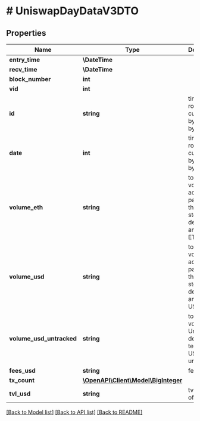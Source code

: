 # # UniswapDayDataV3DTO

## Properties

Name | Type | Description | Notes
------------ | ------------- | ------------- | -------------
**entry_time** | **\DateTime** |  | [optional]
**recv_time** | **\DateTime** |  | [optional]
**block_number** | **int** |  | [optional]
**vid** | **int** |  | [optional]
**id** | **string** | timestamp rounded to current day by dividing by 86400 | [optional]
**date** | **int** | timestamp rounded to current day by dividing by 86400 | [optional]
**volume_eth** | **string** | total volume across all pairs on this day, stored as a derived amount of ETH | [optional]
**volume_usd** | **string** | total volume across all pairs on this day, stored as a derived amount of USD | [optional]
**volume_usd_untracked** | **string** | total daily volume in Uniswap derived in terms of USD untracked | [optional]
**fees_usd** | **string** | fees in USD | [optional]
**tx_count** | [**\OpenAPI\Client\Model\BigInteger**](BigInteger.md) |  | [optional]
**tvl_usd** | **string** | tvl in terms of USD | [optional]

[[Back to Model list]](../../README.md#models) [[Back to API list]](../../README.md#endpoints) [[Back to README]](../../README.md)
